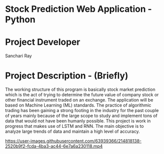 # Stock Prediction Web Application - Python

# Project Developer 

Sanchari Ray

# Project Description - (Briefly)

The working structure of this program is basically stock market prediction which is the act of trying to determine the future value of company stock or other financial instrument traded on an exchange. 
The application will be based on Machine Learning (ML) standards.
The practice of algorithmic trading has been gaining a strong footing in the industry for the past couple of years mainly because of the large scope to study and implement tons of data that would not have been humanly possible.
This project is work in progress that makes use of LSTM and RNN. 
The main objective is to analyze large trends of data and maintain a high level of accuracy.


https://user-images.githubusercontent.com/63939366/214818138-2520b9f2-fcda-4ba3-ac44-6e7a6a230118.mp4

